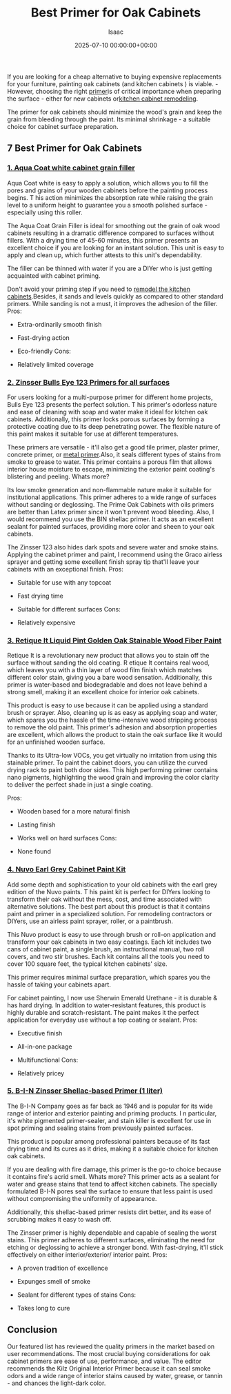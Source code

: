 ﻿---
title: Best Primer for Oak Cabinets
description: If you are looking for a cheap alternative to buying expensive replacements for your furniture, painting oak cabinets and kitchen cabinets  is viable. -...
slug: /best-primer-for-oak-cabinets/
date: 2025-07-10 00:00:00+00:00
lastmod: 2025-07-10 00:00:00+03:00
author: Isaac
categories:

- Paint

- Product Reviews
tags:

- paint

- primer

- oak
layout: post
---

If you are looking for a cheap alternative to buying expensive replacements for your furniture, painting oak cabinets (and kitchen cabinets ) is viable. - However, choosing the right [primer](https://pestpolicy.com/best-bonding-primer-for-kitchen-cabinets/)is of critical importance when preparing the surface - either for new cabinets or[kitchen cabinet remodeling](https://pestpolicy.com/how-much-does-it-cost-to-[paint](https://pestpolicy.com/best-drywall-primer-sealer/)-kitchen-cabinets/).

The primer for oak cabinets should minimize the wood's grain and keep the grain from bleeding through the paint. Its minimal shrinkage - a suitable choice for cabinet surface preparation.

##  7 Best Primer for Oak Cabinets

###  [1. Aqua Coat white cabinet grain filler](https://www.amazon.com/dp/B07HQY2PF6/?tag=p-policy-20)

Aqua Coat white is easy to apply a solution, which allows you to fill the pores and grains of your wooden cabinets before the painting process begins. T his action minimizes the absorption rate while raising the grain level to a uniform height to guarantee you a smooth polished surface - especially using this roller.

The Aqua Coat Grain Filler is ideal for smoothing out the grain of oak wood cabinets resulting in a dramatic difference compared to surfaces without fillers. With a drying time of 45-60 minutes, this primer presents an excellent choice if you are looking for an instant solution. This unit is easy to apply and clean up, which further attests to this unit's dependability.

The filler can be thinned with water if you are a DIYer who is just getting acquainted with cabinet priming.

Don't avoid your priming step if you need to [remodel the kitchen cabinets](https://www.houselogic.com/by-room/kitchen/kitchen-cabinet-refacing/).Besides, it sands and levels quickly as compared to other standard primers. While sanding is not a must, it improves the adhesion of the filler.
Pros:

- Extra-ordinarily smooth finish

- Fast-drying action

- Eco-friendly Cons:

- Relatively limited coverage

###  [2. Zinsser Bulls Eye 123 Primers for all surfaces](https://www.amazon.com/dp/B000H5VKBQ/?tag=p-policy-20)

For users looking for a multi-purpose primer for different home projects, Bulls Eye 123 presents the perfect solution. T his primer's odorless nature and ease of cleaning with soap and water make it ideal for kitchen oak cabinets. Additionally, this primer locks porous surfaces by forming a protective coating due to its deep penetrating power. The flexible nature of this paint makes it suitable for use at different temperatures.

These primers are versatile - it'll also get a good tile primer, plaster primer, concrete primer, or [metal primer](https://pestpolicy.com/best-primer-for-rusted-metal/).Also, it seals different types of stains from smoke to grease to water. This primer contains a porous film that allows interior house moisture to escape, minimizing the exterior paint coating's blistering and peeling. Whats more?

Its low smoke generation and non-flammable nature make it suitable for institutional applications. This primer adheres to a wide range of surfaces without sanding or deglossing. The Prime Oak Cabinets with oils primers are better than Latex primer since it won't prevent wood bleeding. Also, I would recommend you use the BIN shellac primer. It acts as an excellent sealant for painted surfaces, providing more color and sheen to your oak cabinets.

The Zinsser 123 also hides dark spots and severe water and smoke stains. Applying the cabinet primer and paint, I recommend using the Graco airless sprayer and getting some excellent finish spray tip that'll leave your cabinets with an exceptional finish.
Pros:

- Suitable for use with any topcoat

- Fast drying time

- Suitable for different surfaces Cons:

- Relatively expensive

###  [3. Retique It Liquid Pint Golden Oak Stainable Wood Fiber Paint](https://www.amazon.com/dp/B079YLWWQJ/?tag=p-policy-20)

Retique It is a revolutionary new product that allows you to stain off the surface without sanding the old coating. R etique It contains real wood, which leaves you with a thin layer of wood film finish which matches different color stain, giving you a bare wood sensation. Additionally, this primer is water-based and biodegradable and does not leave behind a strong smell, making it an excellent choice for interior oak cabinets.

This product is easy to use because it can be applied using a standard brush or sprayer. Also, cleaning up is as easy as applying soap and water, which spares you the hassle of the time-intensive wood stripping process to remove the old paint. This primer's adhesion and absorption properties are excellent, which allows the product to stain the oak surface like it would for an unfinished wooden surface.

Thanks to its Ultra-low VOCs, you get virtually no irritation from using this stainable primer. To paint the cabinet doors, you can utilize the curved drying rack to paint both door sides. This high performing primer contains nano pigments, highlighting the wood grain and improving the color clarity to deliver the perfect shade in just a single coating.

Pros:

- Wooden based for a more natural finish

- Lasting finish

- Works well on hard surfaces Cons:

- None found

###  [4. Nuvo Earl Grey Cabinet Paint Kit](https://www.amazon.com/dp/B0749QJV15/?tag=p-policy-20)

Add some depth and sophistication to your old cabinets with the earl grey edition of the Nuvo paints. T his paint kit is perfect for DIYers looking to transform their oak without the mess, cost, and time associated with alternative solutions. The best part about this product is that it contains paint and primer in a specialized solution. For remodeling contractors or DIYers, use an airless paint sprayer, roller, or a paintbrush.

This Nuvo product is easy to use through brush or roll-on application and transform your oak cabinets in two easy coatings. Each kit includes two cans of cabinet paint, a single brush, an instructional manual, two roll covers, and two stir brushes. Each kit contains all the tools you need to cover 100 square feet, the typical kitchen cabinets' size.

This primer requires minimal surface preparation, which spares you the hassle of taking your cabinets apart.

For cabinet painting, I now use Sherwin Emerald Urethane - it is durable & has hard drying. In addition to water-resistant features, this product is highly durable and scratch-resistant. The paint makes it the perfect application for everyday use without a top coating or sealant.
Pros:

- Executive finish

- All-in-one package

- Multifunctional Cons:

- Relatively pricey

###  [5. B-I-N Zinsser Shellac-based Primer (1 liter)](https://www.amazon.com/dp/B00113UKQY/?tag=p-policy-20)

The B-I-N Company goes as far back as 1946 and is popular for its wide range of interior and exterior painting and priming products. I n particular, it's white pigmented primer-sealer, and stain killer is excellent for use in spot priming and sealing stains from previously painted surfaces.

This product is popular among professional painters because of its fast drying time and its cures as it dries, making it a suitable choice for kitchen oak cabinets.

If you are dealing with fire damage, this primer is the go-to choice because it contains fire's acrid smell. Whats more? This primer acts as a sealant for water and grease stains that tend to affect kitchen cabinets. The specially formulated B-I-N pores seal the surface to ensure that less paint is used without compromising the uniformity of appearance.

Additionally, this shellac-based primer resists dirt better, and its ease of scrubbing makes it easy to wash off.

The Zinsser primer is highly dependable and capable of sealing the worst stains. This primer adheres to different surfaces, eliminating the need for etching or deglossing to achieve a stronger bond. With fast-drying, it'll stick effectively on either interior/exterior/ interior paint.
Pros:

- A proven tradition of excellence

- Expunges smell of smoke

- Sealant for different types of stains Cons:

- Takes long to cure

##  Conclusion

Our featured list has reviewed the quality primers in the market based on user recommendations. The most crucial buying considerations for oak cabinet primers are ease of use, performance, and value. The editor recommends the Kilz Original Interior Primer because it can seal smoke odors and a wide range of interior stains caused by water, grease, or tannin - and chances the light-dark color.
